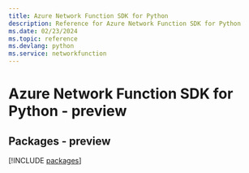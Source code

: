 ```yaml
---
title: Azure Network Function SDK for Python
description: Reference for Azure Network Function SDK for Python
ms.date: 02/23/2024
ms.topic: reference
ms.devlang: python
ms.service: networkfunction
---
```

# Azure Network Function SDK for Python - preview
## Packages - preview
[!INCLUDE [packages](network-function-index.md)]